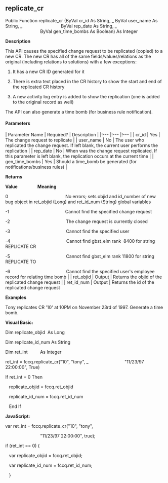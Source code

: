 replicate_cr
------------

Public Function replicate_cr (ByVal cr_id As String, _
							  ByVal user_name As String, _
                              ByVal rep_date As String, _
                              ByVal gen_time_bombs As Boolean) As Integer

**Description**

This API causes the specified change request to be replicated (copied) to a new CR. The new CR has all of the same fields/values/relations as the original (including relations to solutions) with a few exceptions:

1. It has a new CR ID generated for it

2. There is extra text placed in the CR history to show the start and end of the replicated CR history

3. A new activity log entry is added to show the replication (one is added to the original record as well)

The API can also generate a time bomb (for business rule notification).

#### Parameters

| Parameter Name | Required? | Description |
|!--- |!--- |!--- |
| cr_id | Yes | The change request to replicate |
| user_name | No | The user who replicated the change request. If left blank, the current user performs the replication |
| rep_date | No | When was the change request replicated. If this parameter is left blank, the replication occurs at the current time |
| gen_time_bombs | Yes | Should a time_bomb be generated (for notifications/business rules) |

**Returns**

**Value**                **Meaning**

0                                              No errors; sets objid and id_number of new bug object in ret_objid (Long) and ret_id_num (String) global variables

-1                                             Cannot find the specified change request

-2                                             The change request is currently closed

-3                                             Cannot find the specified user

-4                                             Cannot find gbst_elm rank  8400 for string REPLICATE CR

-5                                             Cannot find gbst_elm rank 11800 for string REPLICATE TO

-6                                             Cannot find the specified user's employee record for relating time bomb |
| ret_objid | Output | Returns the objid of the replicated change request |
| ret_id_num | Output | Returns the id of the replicated change request

**Examples**

 Tony replicates CR '10' at 10PM on November 23rd of 1997. Generate a time bomb.

**Visual Basic:**

Dim replicate_objid  As Long

Dim replicate_id_num As String

Dim ret_int          As Integer

ret_int = fccq.replicate_cr("10", "tony", _
                            "11/23/97 22:00:00", True)

 If ret_int = 0 Then

   replicate_objid = fccq.ret_objid

   replicate_id_num = fccq.ret_id_num

   End If

**JavaScript:**

var ret_int = fccq.replicate_cr("10", "tony",

                            "11/23/97 22:00:00", true);

 if (ret_int == 0) {

   var replicate_objid = fccq.ret_objid;

   var replicate_id_num = fccq.ret_id_num;

   }